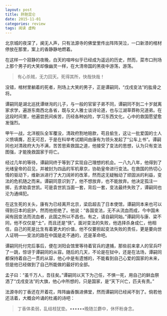 ```yaml
---
layout: post
title: 肝胆昆仑
date: 2015-11-01
categories: review
tags: 阅读 虚构
---
```


北京城的夜深了，阒无人声，只有法源寺的佛堂里传出阵阵哭泣，一口新漆的棺材停放在那里，案上的香静静地燃着。

在这样一个寂静的夜晚，白天的喧哗似乎已经成为遥远的历史，然而，菜市口刑场上那个男子的大笑却像幽灵一样，在大清帝国的黑夜中游荡，游荡。

>有心杀贼，无力回天。死得其所，快哉快哉！

没错，棺材里躺着的死者，刑场上大笑的男子，正是谭嗣同，“戊戌变法”的肱骨之将。

谭嗣同是湖北巡抚谭继洵的儿子，与一般的官宦子弟不同，谭嗣同不到二十岁就离家求学，遍游东南西北各省，既与文人雅士谈诗论道，也与江湖草莽称兄道弟。在这段时间里，他遍尝民间疾苦，历经各种凶险，学习东西文化，心中的救国愿望愈发强烈。

甲午一战，北洋舰队全军覆没，清政府割地赔款，苟且偷生，这让一批爱国的士人义愤填膺，忍无可忍，于是在科举考试期间由康有为领头发起了“公车上书”。谭嗣同也对清政府大为不满，苦苦思索救国之道，他接受了变法的思想，认为只有变法图强，才能挽救国家于将亡。

经过几年的等待，谭嗣同终于等到了实现自己理想的机会。一八九八年，他得到了光绪皇帝的召见，并被封为四品的军机章京，协助皇帝进行变法。在救国的热切心情的驱动下，维新派进行了大刀阔斧的改革，然而这无疑触动了顽固派的利益，变法的危机随之而来。谭嗣同意识到了，他不想放弃，也不能放弃。他决定孤注一掷，去求助袁世凯。可是袁世凯当面一套，背后一套，变法最终失败了，谭嗣同也沦为通缉犯。

在这生死的关头，康有为已经离开北京，梁启超去了日本使馆，谭嗣同本来也可以得到日本的庇护，然而他拒绝了。他说：“各国变法，无不从流血而成，今中国未闻有因变法而流血者，此国之所以不昌也。有之，请自嗣同始。”谭嗣同与康、梁不同，他不仅仅是“士”，而且还是“侠”。面对变法的失败，他选择杀身成仁，他相信，自己的死是比生有着更大的价值，他不仅要担起变法失败的责任，更是要向世人证明——变法的路在中国是走不通的，还是革命吧。

谭嗣同托付完后事后，便在浏阳会馆里等待着官兵的逮捕，那些前来拿人的官兵吓了一跳，惊讶于谭嗣同的从容。随后的几天，不论是在狱中，还是在法场，谭嗣同都保持着自己一贯的从容，他心中是有遗憾的，不能看到自己心爱的国家的未来，但是他已经做到了自己所能做的最好的全部。

孟子曰：“虽千万人，吾往矣。”谭嗣同以天下为己任，不惧一死，用自己的鲜血祭洒了“戊戌变法”的大旗，他心中所想的，只是国家，是“天下兴亡，匹夫有责。”

法源寺的丁香还在开着花，阵阵幽香飘进佛堂，然而谭嗣同已经闻不到了。倘若他还活着，大概会吟诵的杜甫的诗吧：

>丁香体柔弱，乱结枝犹垫。••••••晚随兰麝中，休怀粉身念。
